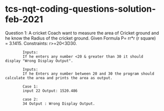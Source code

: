 # tcs-nqt-coding-questions-solution-feb-2021

Question 1: A cricket Coach want to measure the area of Cricket ground and he know the Radius of the cricket ground.
            Given Formula P= rr*r (r square) = 3.1415. Constraints: r>=20<3D30.
            
            Inputs: 
            If he enters any number <20 & greater than 30 it should display "Wrong Display Output".
            
            Inputs: 
            If he Enters any number between 20 and 30 the program should calculate the area and prints the area as output. 
            
            Case 1: 
            input 22 Output: 1520.486 
            
            case 2: 
            34 Output : Wrong Display Output.

